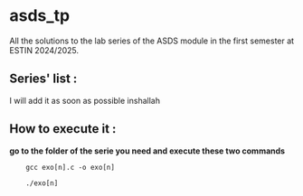 # asds_tp
All the solutions to the lab series of the ASDS module in the first semester at ESTIN 2024/2025.

## Series' list :
I will add it as soon as possible inshallah
## How to execute it :

**go to the folder of the serie you need and execute these two commands**
```push
    gcc exo[n].c -o exo[n]
```

```push
    ./exo[n]